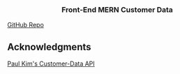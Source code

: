 
 <h3 align="center">Front-End MERN Customer Data</h3>

[GitHub Repo](https://cimanna.github.io/customer-data/)


## Acknowledgments

[Paul Kim's Customer-Data API](https://customerdataapi.herokuapp.com/)
